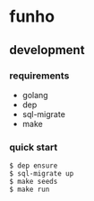 # funho

## development

### requirements

* golang
* dep
* sql-migrate
* make

### quick start

```
$ dep ensure
$ sql-migrate up
$ make seeds
$ make run
```

